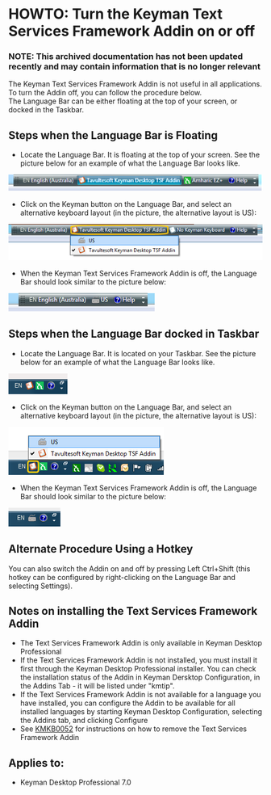 # HOWTO: Turn the Keyman Text Services Framework Addin on or off

### **NOTE**: This archived documentation has not been updated recently and may contain information that is no longer relevant

The Keyman Text Services Framework Addin is not useful in all applications.  To turn the Addin off, you can follow the procedure below.  
The Language Bar can be either floating at the top of your screen, or docked in the Taskbar.

## Steps when the Language Bar is Floating

- Locate the Language Bar.  It is floating at the top of your screen.  See the picture below for an example of what the Language Bar looks like.

![Language Bar - Floating](assets/kb0061/languagebar_full.png)

- Click on the Keyman button on the Language Bar, and select an alternative keyboard layout (in the picture, the alternative layout is US):

![Language Bar - Floating - Menu](assets/kb0061/languagebar_full_menu.png)

- When the Keyman Text Services Framework Addin is off, the Language Bar should look similar to the picture below:

![Language Bar - Keyman TSF Addin Off](assets/kb0061/languagebar_full_off.png)

## Steps when the Language Bar docked in Taskbar

- Locate the Language Bar.  It is located on your Taskbar.  See the picture below for an example of what the Language Bar looks like.

![Language Bar - On Taskbar](assets/kb0061/languagebar_min.png)

- Click on the Keyman button on the Language Bar, and select an alternative keyboard layout (in the picture, the alternative layout is US):

![Language Bar - On Taskbar - Menu](assets/kb0061/languagebar_min_menu.png)

- When the Keyman Text Services Framework Addin is off, the Language Bar should look similar to the picture below:

![Language Bar - Keyman TSF Addin Off](assets/kb0061/languagebar_min_off.png)

## Alternate Procedure Using a Hotkey

You can also switch the Addin on and off by pressing Left Ctrl+Shift (this hotkey can be configured by right-clicking on the Language Bar and selecting Settings).

## Notes on installing the Text Services Framework Addin

- The Text Services Framework Addin is only available in Keyman Desktop Professional
- If the Text Services Framework Addin is not installed, you must install it first through the Keyman Desktop Professional installer.  You can check the installation status of the Addin in Keyman Dersktop Configuration, in the Addins Tab - it will be listed under "kmtip". 
- If the Text Services Framework Addin is not available for a language you have installed, you can configure the Addin to be available for all installed languages by starting Keyman Desktop Configuration, selecting the Addins tab, and clicking Configure
- See [KMKB0052](/kb/?id=52) for instructions on how to remove the Text Services Framework Addin

## Applies to:
 * Keyman Desktop Professional 7.0